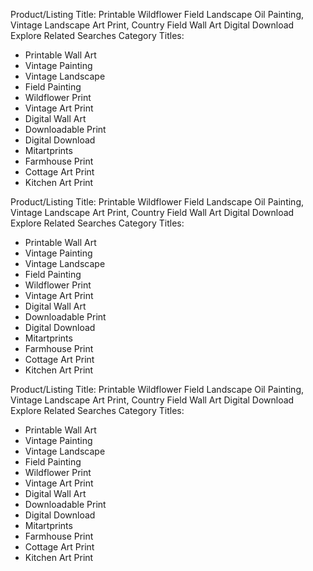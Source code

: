 Product/Listing Title: Printable Wildflower Field Landscape Oil Painting, Vintage Landscape Art Print, Country Field Wall Art Digital Download
Explore Related Searches Category Titles:
- Printable Wall Art
- Vintage Painting
- Vintage Landscape
- Field Painting
- Wildflower Print
- Vintage Art Print
- Digital Wall Art
- Downloadable Print
- Digital Download
- Mitartprints
- Farmhouse Print
- Cottage Art Print
- Kitchen Art Print

Product/Listing Title: Printable Wildflower Field Landscape Oil Painting, Vintage Landscape Art Print, Country Field Wall Art Digital Download
Explore Related Searches Category Titles:
- Printable Wall Art
- Vintage Painting
- Vintage Landscape
- Field Painting
- Wildflower Print
- Vintage Art Print
- Digital Wall Art
- Downloadable Print
- Digital Download
- Mitartprints
- Farmhouse Print
- Cottage Art Print
- Kitchen Art Print

Product/Listing Title: Printable Wildflower Field Landscape Oil Painting, Vintage Landscape Art Print, Country Field Wall Art Digital Download
Explore Related Searches Category Titles:
- Printable Wall Art
- Vintage Painting
- Vintage Landscape
- Field Painting
- Wildflower Print
- Vintage Art Print
- Digital Wall Art
- Downloadable Print
- Digital Download
- Mitartprints
- Farmhouse Print
- Cottage Art Print
- Kitchen Art Print

